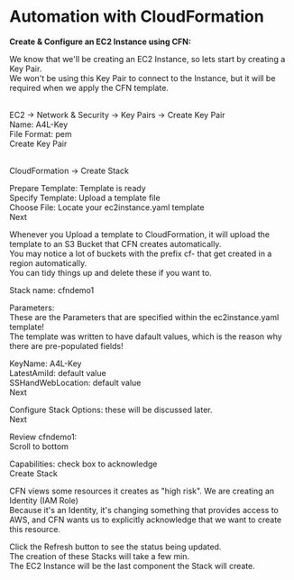# Automation with CloudFormation

**Create & Configure an EC2 Instance using CFN:**

We know that we'll be creating an EC2 Instance, so lets start by creating a Key Pair. \
We won't be using this Key Pair to connect to the Instance, but it will be required when we apply the CFN template.

\
EC2 → Network & Security → Key Pairs → Create Key Pair\
Name: A4L-Key \
File Format: pem \
Create Key Pair

\
CloudFormation → Create Stack

Prepare Template: Template is ready \
Specify Template: Upload a template file \
Choose File: Locate your ec2instance.yaml template \
Next

Whenever you Upload a template to CloudFormation, it will upload the template to an S3 Bucket that CFN creates automatically. \
You may notice a lot of buckets with the prefix cf- that get created in a region automatically. \
You can tidy things up and delete these if you want to.

Stack name: cfndemo1

Parameters: \
These are the Parameters that are specified within the ec2instance.yaml template! \
The template was written to have dafault values, which is the reason why there are pre-populated fields!

KeyName: A4L-Key \
LatestAmiId: default value \
SSHandWebLocation: default value \
Next

Configure Stack Options: these will be discussed later. \
Next

Review cfndemo1: \
Scroll to bottom

Capabilities: check box to acknowledge \
Create Stack

CFN views some resources it creates as "high risk". We are creating an Identity (IAM Role) \
Because it's an Identity, it's changing something that provides access to AWS, and CFN wants us to explicitly acknowledge that we want to create this resource.

Click the Refresh button to see the status being updated. \
The creation of these Stacks will take a few min. \
The EC2 Instance will be the last component the Stack will create.
